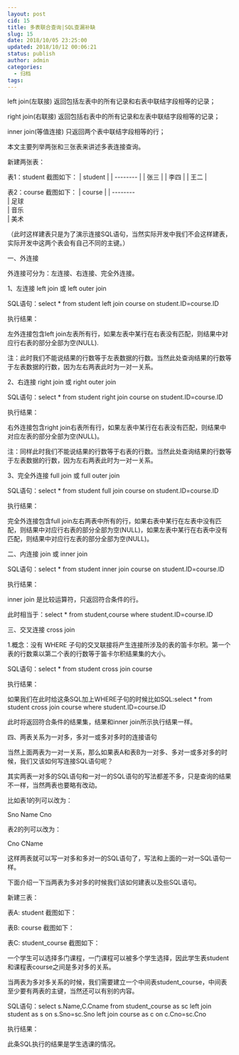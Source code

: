 ```yaml
---
layout: post
cid: 15
title: 多表联合查询|SQL查漏补缺
slug: 15
date: 2018/10/05 23:25:00
updated: 2018/10/12 00:06:21
status: publish
author: admin
categories: 
  - 归档
tags: 
---
```



left join(左联接) 返回包括左表中的所有记录和右表中联结字段相等的记录；

right join(右联接) 返回包括右表中的所有记录和左表中联结字段相等的记录；

inner join(等值连接) 只返回两个表中联结字段相等的行；

本文主要列举两张和三张表来讲述多表连接查询。

新建两张表：

表1：student  截图如下：
    | student |
    | -------- | 
    | 张三     |
    | 李四     |
    | 王二     |


表2：course  截图如下：
    | course | 
    | --------   
    | 足球      
    | 音乐      
    | 美术  



（此时这样建表只是为了演示连接SQL语句，当然实际开发中我们不会这样建表，实际开发中这两个表会有自己不同的主键。）

一、外连接

外连接可分为：左连接、右连接、完全外连接。

1、左连接  left join 或 left outer join

SQL语句：select * from student left join course on student.ID=course.ID

执行结果：



左外连接包含left join左表所有行，如果左表中某行在右表没有匹配，则结果中对应行右表的部分全部为空(NULL).

注：此时我们不能说结果的行数等于左表数据的行数。当然此处查询结果的行数等于左表数据的行数，因为左右两表此时为一对一关系。

2、右连接  right join 或 right outer join

SQL语句：select * from student right join course on student.ID=course.ID

执行结果：



右外连接包含right join右表所有行，如果左表中某行在右表没有匹配，则结果中对应左表的部分全部为空(NULL)。

注：同样此时我们不能说结果的行数等于右表的行数。当然此处查询结果的行数等于左表数据的行数，因为左右两表此时为一对一关系。

3、完全外连接  full join 或 full outer join

SQL语句：select * from student full join course on student.ID=course.ID

执行结果：



完全外连接包含full join左右两表中所有的行，如果右表中某行在左表中没有匹配，则结果中对应行右表的部分全部为空(NULL)，如果左表中某行在右表中没有匹配，则结果中对应行左表的部分全部为空(NULL)。

二、内连接  join 或 inner join

SQL语句：select * from student inner join course on student.ID=course.ID

执行结果：



inner join 是比较运算符，只返回符合条件的行。

此时相当于：select * from student,course where student.ID=course.ID

三、交叉连接 cross join

1.概念：没有 WHERE 子句的交叉联接将产生连接所涉及的表的笛卡尔积。第一个表的行数乘以第二个表的行数等于笛卡尔积结果集的大小。

SQL语句：select * from student cross join course

执行结果：



如果我们在此时给这条SQL加上WHERE子句的时候比如SQL:select * from student cross join course where student.ID=course.ID

此时将返回符合条件的结果集，结果和inner join所示执行结果一样。

四、两表关系为一对多，多对一或多对多时的连接语句

当然上面两表为一对一关系，那么如果表A和表B为一对多、多对一或多对多的时候，我们又该如何写连接SQL语句呢？

其实两表一对多的SQL语句和一对一的SQL语句的写法都差不多，只是查询的结果不一样，当然两表也要略有改动。

比如表1的列可以改为：

Sno Name Cno

表2的列可以改为：

Cno CName

这样两表就可以写一对多和多对一的SQL语句了，写法和上面的一对一SQL语句一样。

下面介绍一下当两表为多对多的时候我们该如何建表以及些SQL语句。

新建三表：

表A:  student 截图如下：



表B:  course 截图如下：



表C:  student_course 截图如下：



一个学生可以选择多门课程，一门课程可以被多个学生选择，因此学生表student和课程表course之间是多对多的关系。

当两表为多对多关系的时候，我们需要建立一个中间表student_course，中间表至少要有两表的主键，当然还可以有别的内容。

SQL语句：select s.Name,C.Cname from student_course as sc left join student as s on s.Sno=sc.Sno left join course as c on c.Cno=sc.Cno

执行结果：



此条SQL执行的结果是学生选课的情况。

